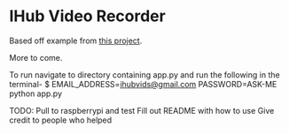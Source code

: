 # IHub Video Recorder

Based off example from [this project](https://github.com/collab-project/videojs-record/).

More to come.

To run navigate to directory containing app.py and run the following in the terminal-
$ EMAIL_ADDRESS=ihubvids@gmail.com PASSWORD=ASK-ME python app.py

TODO: 
Pull to raspberrypi and test
Fill out README with how to use 
Give credit to people who helped 
